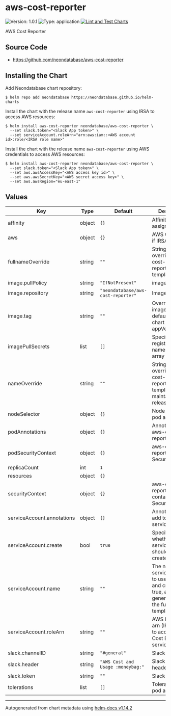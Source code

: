 # aws-cost-reporter

![Version: 1.0.1](https://img.shields.io/badge/Version-1.0.1-informational?style=flat-square) ![Type: application](https://img.shields.io/badge/Type-application-informational?style=flat-square) [![Lint and Test Charts](https://github.com/neondatabase/helm-charts/actions/workflows/lint-test.yaml/badge.svg)](https://github.com/neondatabase/helm-charts/actions/workflows/lint-test.yaml)

AWS Cost Reporter

## Source Code

* <https://github.com/neondatabase/aws-cost-reporter>

## Installing the Chart

Add Neondatabase chart repository:
```console
$ helm repo add neondatabase https://neondatabase.github.io/helm-charts
```

Install the chart with the release name `aws-cost-reporter` using IRSA to access AWS resources:

```console
$ helm install aws-cost-reporter neondatabase/aws-cost-reporter \
  --set slack.token="<Slack App token>" \
  --set serviceAccount.roleArn="arn:aws:iam::<AWS account id>:role/<IRSA role name>"
```

Install the chart with the release name `aws-cost-reporter` using AWS credentials to access AWS resources:

```console
$ helm install aws-cost-reporter neondatabase/aws-cost-reporter \
  --set slack.token="<Slack App token>" \
  --set aws.awsAccessKey="<AWS access key id>" \
  --set aws.awsSecretKey="<AWS secret access key>" \
  --set aws.awsRegion="eu-east-1"
```

## Values

| Key | Type | Default | Description |
|-----|------|---------|-------------|
| affinity | object | `{}` | Affinity for pod assignment |
| aws | object | `{}` | AWS Credentials if IRSA not used |
| fullnameOverride | string | `""` | String to fully override aws-cost-reporter.fullname template |
| image.pullPolicy | string | `"IfNotPresent"` | image pull policy |
| image.repository | string | `"neondatabase/aws-cost-reporter"` | Image repository |
| image.tag | string | `""` | Overrides the image tag whose default is the chart appVersion. |
| imagePullSecrets | list | `[]` | Specify docker-registry secret names as an array |
| nameOverride | string | `""` | String to partially override aws-cost-reporter.fullname template (will maintain the release name) |
| nodeSelector | object | `{}` | Node labels for pod assignment. |
| podAnnotations | object | `{}` | Annotations for aws-cost-reporter pods |
| podSecurityContext | object | `{}` | aws-cost-reporter's pods Security Context |
| replicaCount | int | `1` |  |
| resources | object | `{}` |  |
| securityContext | object | `{}` | aws-cost-reporter's containers Security Context |
| serviceAccount.annotations | object | `{}` | Annotations to add to the service account |
| serviceAccount.create | bool | `true` | Specifies whether a service account should be created |
| serviceAccount.name | string | `""` | The name of the service account to use. If not set and create is true, a name is generated using the fullname template |
| serviceAccount.roleArn | string | `""` | AWS IAM Role arn (IRSA) used to access AWS Cost Explorer service |
| slack.channelID | string | `"#general"` | Slack channel ID |
| slack.header | string | `"AWS Cost and Usage :moneybag:"` | Slack message header |
| slack.token | string | `""` | Slack App token |
| tolerations | list | `[]` | Tolerations for pod assignment. |

----------------------------------------------
Autogenerated from chart metadata using [helm-docs v1.14.2](https://github.com/norwoodj/helm-docs/releases/v1.14.2)
